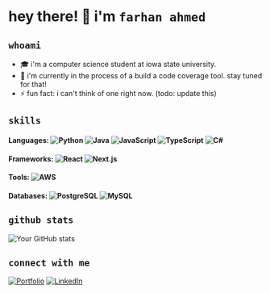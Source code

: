 # hey there! 👋 i'm `farhan ahmed`

## `whoami`
- 🎓 i'm a computer science student at iowa state university.
- 🌱 i'm currently in the process of a build a code coverage tool. stay tuned for that!
- ⚡ fun fact: i can't think of one right now. (todo: update this)

## `skills`

#### Languages: ![Python](https://img.shields.io/badge/-Python-3776AB?style=flat-rounded&logo=python&logoColor=white) ![Java](https://img.shields.io/badge/-Java-007396?style=flat-rounded&logo=java&logoColor=white) ![JavaScript](https://img.shields.io/badge/-JavaScript-F7DF1E?style=flat-rounded&logo=javascript&logoColor=black) ![TypeScript](https://img.shields.io/badge/-TypeScript-3178C6?style=flat-rounded&logo=typescript&logoColor=white) ![C#](https://img.shields.io/badge/-C%23-239120?style=flat-rounded&logo=c-sharp&logoColor=white)

#### Frameworks: ![React](https://img.shields.io/badge/-React-61DAFB?style=flat-rounded&logo=react&logoColor=black) ![Next.js](https://img.shields.io/badge/-Next.js-000000?style=flat-rounded&logo=next.js&logoColor=white)

#### Tools: ![AWS](https://img.shields.io/badge/-AWS-232F3E?style=flat-rounded&logo=amazon-aws&logoColor=white)

#### Databases: ![PostgreSQL](https://img.shields.io/badge/-PostgreSQL-336791?style=flat-rounded&logo=postgresql&logoColor=white) ![MySQL](https://img.shields.io/badge/-MySQL-4479A1?style=flat-rounded&logo=mysql&logoColor=white)

## `github stats`
![Your GitHub stats](https://github-readme-stats.vercel.app/api?username=farhan-ahmed1&show_icons=true&theme=dark)

## `connect with me`
[![Portfolio](https://img.shields.io/badge/-Portfolio-000000?style=flat-rounded&logo=react&logoColor=white)](https://farhan-ahmed.com/) 
[![LinkedIn](https://img.shields.io/badge/-LinkedIn-0077B5?style=flat-rounded&logo=linkedin&logoColor=white)](https://www.linkedin.com/in/farhan-m-ahmed/)